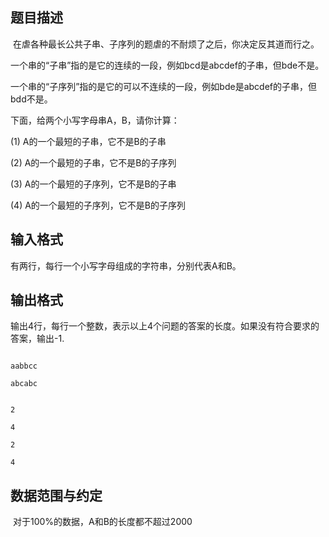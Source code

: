 ## 题目描述

<p> 在虐各种最长公共子串、子序列的题虐的不耐烦了之后，你决定反其道而行之。</p>
<div>
 一个串的“子串”指的是它的连续的一段，例如bcd是abcdef的子串，但bde不是。
</div>
<div>
 一个串的“子序列”指的是它的可以不连续的一段，例如bde是abcdef的子串，但bdd不是。
</div>
<div>
 下面，给两个小写字母串A，B，请你计算：
</div>
<div>
 (1) A的一个最短的子串，它不是B的子串
</div>
<div>
 (2) A的一个最短的子串，它不是B的子序列
</div>
<div>
 (3) A的一个最短的子序列，它不是B的子串
</div>
<div>
 (4) A的一个最短的子序列，它不是B的子序列
</div>

## 输入格式

<p>有两行，每行一个小写字母组成的字符串，分别代表A和B。</p>

## 输出格式

<p>输出4行，每行一个整数，表示以上4个问题的答案的长度。如果没有符合要求的答案，输出-1.</p>

```input1
aabbcc
abcabc
```
```output1
2
4
2
4
```
## 数据范围与约定

<p> 对于100%的数据，A和B的长度都不超过2000</p>
<br>
<div></div>

